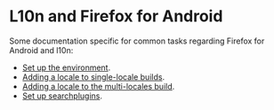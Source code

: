 # L10n and Firefox for Android

Some documentation specific for common tasks regarding Firefox for Android and l10n:
* [Set up the environment](/tools/mercurial/setting_mercurial_environment.md).
* [Adding a locale to single-locale builds](adding_singlelocale.md).
* [Adding a locale to the multi-locales build](adding_multilocales.md).
* [Set up searchplugins](../searchplugins/setup_searchplugins.md).
